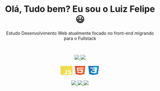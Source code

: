 <div>   <h1 align="center">Olá, Tudo bem? Eu sou o Luiz Felipe😃️</h1>   <p align="center">Estudo Desenvolvimento Web atualmente focado no front-end migrando para o Fullstack</p>   </a><br>   <p align="center"></div>
<div align="center">
  <a href="https://github.com/Lemos007">
    <img height="150em" src="https://github-readme-stats.vercel.app/api?username=Lemos007&count_private=true&include_all_commits=true&show_icons=true&theme=dracula&hide_border=false&show_owner=true"/>
    <img height="150em" src="https://github-readme-stats.vercel.app/api/top-langs/?username=Lemos007&theme=dracula&hide_border=false&&layout=compact"/>
  </a>
</div>
  <div align="center" style="display: inline_block"><br>
  <img align="center" alt="Rafa-Js" height="30" width="40" src="https://raw.githubusercontent.com/devicons/devicon/master/icons/javascript/javascript-plain.svg">

  
  <img align="center" alt="Rafa-HTML" height="30" width="40" src="https://raw.githubusercontent.com/devicons/devicon/master/icons/html5/html5-original.svg">
  <img align="center" alt="Rafa-CSS" height="30" width="40" src="https://raw.githubusercontent.com/devicons/devicon/master/icons/css3/css3-original.svg">
 
 
</div>
    <br>
<div align="center"> 
  <a href="https://instagram.com/eu_llemos7" target="_blank">
    <img src="https://img.shields.io/badge/-Instagram-%23E4405F?style=for-the-badge&logo=instagram&logoColor=white">
  </a> 
  <a href ="luizfelipe.flemos@gmail.com" target="_blank">
    <img src="https://img.shields.io/badge/-Gmail-%23333?style=for-the-badge&logo=gmail&logoColor=white" >
  </a>
  <a href="https://www.linkedin.com/in/luiz-felipe-ferreira-lemos-dos-santos-489a291a3/" target="_blank">
    <img src="https://img.shields.io/badge/-LinkedIn-%230077B5?style=for-the-badge&logo=linkedin&logoColor=white" >
  </a> 
  </div>
